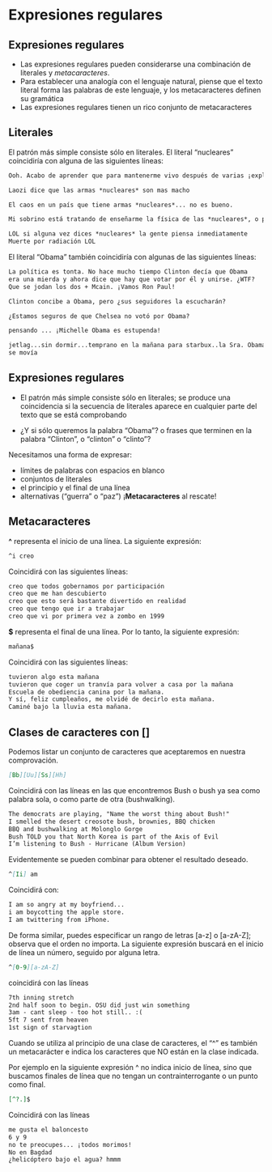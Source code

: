 Expresiones regulares
================

## Expresiones regulares

-   Las expresiones regulares pueden considerarse una combinación de
    literales y *metacaracteres*.
-   Para establecer una analogía con el lenguaje natural, piense que el
    texto literal forma las palabras de este lenguaje, y los
    metacaracteres definen su gramática
-   Las expresiones regulares tienen un rico conjunto de metacaracteres

## Literales

El patrón más simple consiste sólo en literales. El literal “nucleares”
coincidiría con alguna de las siguientes líneas:

``` markdown
Ooh. Acabo de aprender que para mantenerme vivo después de varias ¡explosiones *nucleares*! Todo lo que tengo que hacer es ordeñar algunas ratas y luego beber la leche. Fantástico. :}

Laozi dice que las armas *nucleares* son mas macho

El caos en un país que tiene armas *nucleares*... no es bueno.

Mi sobrino está tratando de enseñarme la física de las *nucleares*, o posiblemente sólo intenta mostrarme lo inteligente que es para que esté orgulloso de él [que lo estoy].

LOL si alguna vez dices *nucleares* la gente piensa inmediatamente
Muerte por radiación LOL
```

El literal “Obama” también coincidiría con algunas de las siguientes
líneas:

``` markdown
La política es tonta. No hace mucho tiempo Clinton decía que Obama
era una mierda y ahora dice que hay que votar por él y unirse. ¿WTF?
Que se jodan los dos + Mcain. ¡Vamos Ron Paul!

Clinton concibe a Obama, pero ¿sus seguidores la escucharán?

¿Estamos seguros de que Chelsea no votó por Obama?

pensando ... ¡Michelle Obama es estupenda!

jetlag...sin dormir...temprano en la mañana para starbux..la Sra. Obama
se movía
```

## Expresiones regulares

-   El patrón más simple consiste sólo en literales; se produce una
    coincidencia si la secuencia de literales aparece en cualquier parte
    del texto que se está comprobando

-   ¿Y si sólo queremos la palabra “Obama”? o frases que terminen en la
    palabra “Clinton”, o “clinton” o “clinto”?

Necesitamos una forma de expresar:

-   límites de palabras con espacios en blanco
-   conjuntos de literales
-   el principio y el final de una línea
-   alternativas (“guerra” o “paz”) ¡**Metacaracteres** al rescate!

## Metacaracteres

**^** representa el inicio de una línea. La siguiente expresión:

``` markdown
^i creo
```

Coincidirá con las siguientes líneas:

``` markdown
creo que todos gobernamos por participación
creo que me han descubierto
creo que esto será bastante divertido en realidad
creo que tengo que ir a trabajar
creo que vi por primera vez a zombo en 1999
```

**$** representa el final de una línea. Por lo tanto, la siguiente
expresión:

``` markdown
mañana$
```

Coincidirá con las siguientes líneas:

``` markdown
tuvieron algo esta mañana
tuvieron que coger un tranvía para volver a casa por la mañana
Escuela de obediencia canina por la mañana.
Y sí, feliz cumpleaños, me olvidé de decirlo esta mañana.
Caminé bajo la lluvia esta mañana.
```

## Clases de caracteres con \[\]

Podemos listar un conjunto de caracteres que aceptaremos en nuestra
comprovación.

``` markdown
[Bb][Uu][Ss][Hh]
```

Coincidirá con las líneas en las que encontremos Bush o bush ya sea como
palabra sola, o como parte de otra (bushwalking).

``` markdown
The democrats are playing, "Name the worst thing about Bush!"
I smelled the desert creosote bush, brownies, BBQ chicken
BBQ and bushwalking at Molonglo Gorge
Bush TOLD you that North Korea is part of the Axis of Evil
I’m listening to Bush - Hurricane (Album Version)
```

Evidentemente se pueden combinar para obtener el resultado deseado.

``` markdown
^[Ii] am
```

Coincidirá con:

``` markdown
I am so angry at my boyfriend...
i am boycotting the apple store.
I am twittering from iPhone.
```

De forma similar, puedes especificar un rango de letras \[a-z\] o
\[a-zA-Z\]; observa que el orden no importa. La siguiente expresión
buscará en el inicio de línea un número, seguido por alguna letra.

``` markdown
^[0-9][a-zA-Z]
```

coincidirá con las líneas

``` markdown
7th inning stretch
2nd half soon to begin. OSU did just win something
3am - cant sleep - too hot still.. :(
5ft 7 sent from heaven
1st sign of starvagtion
```

Cuando se utiliza al principio de una clase de caracteres, el “^” es
también un metacarácter e indica los caracteres que NO están en la clase
indicada.

Por ejemplo en la siguiente expresión ^ no indica inicio de línea, sino
que buscamos finales de línea que no tengan un contrainterrogante o un
punto como final.

``` markdown
[^?.]$
```

Coincidirá con las líneas

``` markdown
me gusta el baloncesto
6 y 9
no te preocupes... ¡todos morimos!
No en Bagdad
¿helicóptero bajo el agua? hmmm
```
